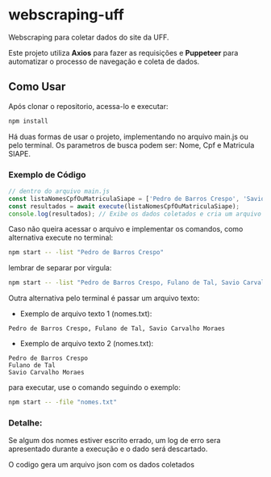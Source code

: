 # webscraping-uff

Webscraping para coletar dados do site da UFF.

Este projeto utiliza **Axios** para fazer as requisições e **Puppeteer** para automatizar o processo de navegação e coleta de dados.

## Como Usar
Após clonar o repositorio, acessa-lo e executar:
```bash
npm install
```
Há duas formas de usar o projeto, implementando no arquivo main.js ou pelo terminal.
Os parametros de busca podem ser: Nome, Cpf e Matricula SIAPE.

### Exemplo de Código
```javascript
// dentro do arquivo main.js
const listaNomesCpfOuMatriculaSiape = ['Pedro de Barros Crespo', 'Savio Carvalho Moraes'];
const resultados = await execute(listaNomesCpfOuMatriculaSiape);
console.log(resultados); // Exibe os dados coletados e cria um arquivo json
```

Caso não queira acessar o arquivo e implementar os comandos, como alternativa execute no terminal:
```bash
npm start -- -list "Pedro de Barros Crespo"
```

lembrar de separar por virgula:
```bash
npm start -- -list "Pedro de Barros Crespo, Fulano de Tal, Savio Carvalho Moraes"
```

Outra alternativa pelo terminal é passar um arquivo texto:

* Exemplo de arquivo texto 1 (nomes.txt):
```text
Pedro de Barros Crespo, Fulano de Tal, Savio Carvalho Moraes
```

* Exemplo de arquivo texto 2 (nomes.txt):
```text
Pedro de Barros Crespo
Fulano de Tal
Savio Carvalho Moraes
```

para executar, use o comando seguindo o exemplo:
```bash
npm start -- -file "nomes.txt"
```

### Detalhe:
Se algum dos nomes estiver escrito errado, um log de erro sera apresentado durante a execução e o dado será descartado.

O codigo gera um arquivo json com os dados coletados

